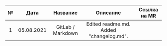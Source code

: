 | № | Дата          | Название           | Описание                                   | Ссылка на MR |
|:-:| ------------- |:------------------:| :-----------------------------------------:| :----------: |
| 1 | 05.08.2021    | GitLab / Markdown  | Edited readme.md. Added "changelog.md".    |              |
